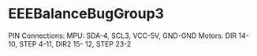 # EEEBalanceBugGroup3
PIN Connections:
MPU: SDA-4, SCL3, VCC-5V, GND-GND
Motors: DIR 14-10, STEP 4-11, DIR2 15- 12, STEP 23-2